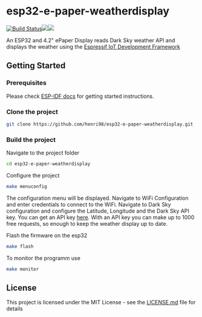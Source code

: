 # esp32-e-paper-weatherdisplay
[![Build Status](https://travis-ci.com/henri98/esp32-e-paper-weatherdisplay.svg?branch=master)](https://travis-ci.com/henri98/esp32-e-paper-weatherdisplay)![](https://img.shields.io/github/stars/henri98/esp32-e-paper-weatherdisplay.svg)![](https://img.shields.io/github/license/henri98/esp32-e-paper-weatherdisplay.svg)


An ESP32 and 4.2" ePaper Display reads Dark Sky weather API and displays the weather using the [Espressif IoT Development Framework](https://github.com/espressif/esp-idf)

## Getting Started

### Prerequisites
Please check [ESP-IDF docs](https://docs.espressif.com/projects/esp-idf/en/latest/get-started/index.html) for getting started instructions.

### Clone the project 

```bash
git clone https://github.com/henri98/esp32-e-paper-weatherdisplay.git
```

### Build the project 

Navigate to the project folder

```bash
cd esp32-e-paper-weatherdisplay
```

Configure the project

```bash
make menuconfig 
```
The configuration menu will be displayed. Navigate to WiFi Configuration and enter credentials to connect to the WiFi. Navigate to Dark Sky configuration and configure the Latitude, Longitude and the Dark Sky API key. You can get an API key [here](https://darksky.net/dev). With an API key you can make up to 1000 free requests, so enough to keep the weather display up to date.  

Flash the firmware on the esp32

```bash
make flash 
```
To monitor the programm use
```bash
make monitor 
```

## License

This project is licensed under the MIT License - see the [LICENSE.md](LICENSE.md) file for details